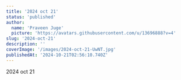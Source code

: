 ```yaml
---
title: '2024 oct 21'
status: 'published'
author:
  name: 'Praveen Juge'
  picture: 'https://avatars.githubusercontent.com/u/13696888?v=4'
slug: '2024-oct-21'
description: ''
coverImage: '/images/2024-oct-21-UwNT.jpg'
publishedAt: '2024-10-21T02:56:10.740Z'
---
```


2024 oct 21